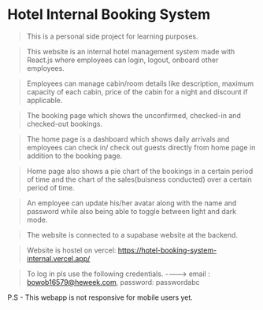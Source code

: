 # Hotel Internal Booking System

> This is a personal side project for learning purposes.

> This website is an internal hotel management system made with React.js where employees can login, logout, onboard other employees.

> Employees can manage cabin/room details like description, maximum capacity of each cabin, price of the cabin for a night and discount if applicable.

> The booking page which shows the unconfirmed, checked-in and checked-out bookings.

> The home page is a dashboard which shows daily arrivals and employees can check in/ check out guests directly from home page in addition to the booking page.

> Home page also shows a pie chart of the bookings in a certain period of time and the chart of the sales(buisness conducted) over a certain period of time.

> An employee can update his/her avatar along with the name and password while also being able to toggle between light and dark mode.

> The website is connected to a supabase website at the backend.

> Website is hostel on vercel: https://hotel-booking-system-internal.vercel.app/

> To log in pls use the following credentials. ---->
> email : bowob16579@heweek.com,
> password: passwordabc

P.S - This webapp is not responsive for mobile users yet.
